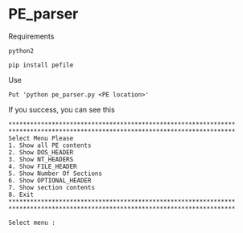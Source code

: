 # PE_parser

Requirements

    python2
    
    pip install pefile


Use

    Put 'python pe_parser.py <PE location>'


If you success, you can see this

    ***************************************************************
    ***************************************************************
    Select Menu Please
    1. Show all PE contents
    2. Show DOS_HEADER
    3. Show NT_HEADERS
    4. Show FILE_HEADER
    5. Show Number Of Sections
    6. Show OPTIONAL_HEADER
    7. Show section contents
    8. Exit
    ***************************************************************
    ***************************************************************

    Select menu :
